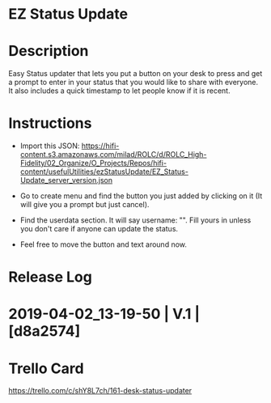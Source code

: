 # EZ Status Update

# Description
Easy Status updater that lets you put a button on your desk to press and get a prompt to enter in your status that you would like to share with everyone.  It also includes a quick timestamp to let people know if it is recent. 

# Instructions
- Import this JSON:
https://hifi-content.s3.amazonaws.com/milad/ROLC/d/ROLC_High-Fidelity/02_Organize/O_Projects/Repos/hifi-content/usefulUtilities/ezStatusUpdate/EZ_Status-Update_server_version.json

- Go to create menu and find the button you just added by clicking on it (It will give you a prompt but just cancel).  

- Find the userdata section.  It will say username: "".  Fill yours in unless you don't care if anyone can update the status.

- Feel free to move the button and text around now.  

# Release Log

# 2019-04-02_13-19-50 | V.1 | [d8a2574]

# Trello Card
https://trello.com/c/shY8L7ch/161-desk-status-updater